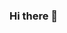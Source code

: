 ### Hi there 👋

<!--
**LukeAlmond1/LukeAlmond1** is a ✨ _special_ ✨ repository because its `README.md` (this file) appears on your GitHub profile.

### Here are some ideas to get you started:

- 🔭 I’m currently working on developing a personal newsletter service called Plugged
- 🌱 I’m currently learning 0Auth & 0Auth 2.0 protocols 
- 👯 I’m looking to collaborate on Next JS based projects
- 🤔 I’m looking for help with learning how to create an effective testing enviroment within my projects 
- 💬 Ask me about topics such as fitness, javascript and philosophy
- 📫 How to reach me: |Instagram: @lukealmond18 | Linkedin: linkedin.com/in/luke-almond-940aa2245 | email: lukealmond44@gmail.com
- 😄 Pronouns: He/Him
- ⚡ Fun fact: I've never attended a formal coding bootcamp or have any related CS degree, my knowledge is all self taught
-->
